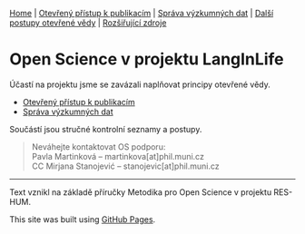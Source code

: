 [Home](/index) | [Otevřený přístup k publikacím](/open-access) | [Správa výzkumných dat](/sprava-dat) | [Další postupy otevřené vědy](/dalsi-postupy) | [Rozšiřující zdroje](/zdroje)

# Open Science v projektu LangInLife

Účastí na projektu jsme se zavázali naplňovat principy otevřené vědy.
- [Otevřený přístup k publikacím](/open-access)
- [Správa výzkumných dat](/sprava-dat)

Součástí jsou stručné kontrolní seznamy a postupy.

> Neváhejte kontaktovat OS podporu: <br>
> Pavla Martinková – martinkova[at]phil.muni.cz <br>
> CC Mirjana Stanojević – stanojevic[at]phil.muni.cz

---

Text vznikl na základě příručky Metodika pro Open Science v projektu RES-HUM.

This site was built using [GitHub Pages](https://pages.github.com/).
